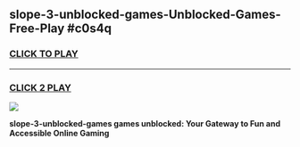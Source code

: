 
## slope-3-unblocked-games-Unblocked-Games-Free-Play #c0s4q
<h3>
<a href="https://us.freeplayer.one?title=slope-3-unblocked-games&ref=9M">CLICK TO PLAY</a></h3>
<hr>

<h3>
<a href="https://us.freeplayer.one?title=slope-3-unblocked-games&ref=9M">CLICK 2 PLAY</a>
  
</h3>

<a href="https://us.freeplayer.one?title=slope-3-unblocked-games&ref=9M"><img src="https://clearcache.store/games.png"></a>


**slope-3-unblocked-games games unblocked: Your Gateway to Fun and Accessible Online Gaming**
